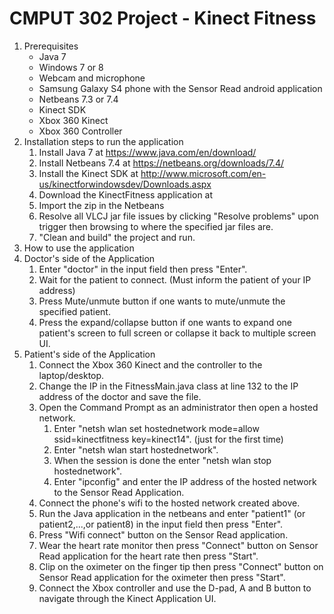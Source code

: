 CMPUT 302 Project - Kinect Fitness
================

1. Prerequisites
    - Java 7
    - Windows 7 or 8
    - Webcam and microphone
    - Samsung Galaxy S4 phone with the Sensor Read android application
    - Netbeans 7.3 or 7.4
    - Kinect SDK
    - Xbox 360 Kinect
    - Xbox 360 Controller
2. Installation steps to run the application
    1. Install Java 7 at https://www.java.com/en/download/
    2. Install Netbeans 7.4 at https://netbeans.org/downloads/7.4/
    3. Install the Kinect SDK at http://www.microsoft.com/en-us/kinectforwindowsdev/Downloads.aspx
    4. Download the KinectFitness application at
    5. Import the zip in the Netbeans
    6. Resolve all VLCJ jar file issues by clicking "Resolve problems" upon trigger then browsing to where the specified jar files are.
    7. "Clean and build" the project and run.
3. How to use the application 
  1. Doctor's side of the Application
      1. Enter "doctor" in the input field then press "Enter".
      2. Wait for the patient to connect. (Must inform the patient of your IP address)
      3. Press Mute/unmute button if one wants to mute/unmute the specified patient.
      4. Press the expand/collapse button if one wants to expand one patient's screen to full screen or collapse it back to multiple screen UI.
  2. Patient's side of the Application
      1. Connect the Xbox 360 Kinect and the controller to the laptop/desktop.
      2. Change the IP in the FitnessMain.java class at line 132 to the IP address of the doctor and save the file.
      3. Open the Command Prompt as an administrator then open a hosted network.
          1. Enter "netsh wlan set hostednetwork mode=allow ssid=kinectfitness key=kinect14". (just for the first time)
          2. Enter "netsh wlan start hostednetwork".
          3. When the session is done the enter "netsh wlan stop hostednetwork".
          4. Enter "ipconfig" and enter the IP address of the hosted network to the Sensor Read Application.
      4. Connect the phone's wifi to the hosted network created above.
      5. Run the Java application in the netbeans and enter "patient1" (or patient2,...,or patient8) in the input field then press "Enter".
      6. Press "Wifi connect" button on the Sensor Read application.
      7. Wear the heart rate monitor then press "Connect" button on Sensor Read application for the heart rate then press "Start".
      8. Clip on the oximeter on the finger tip then press "Connect" button on Sensor Read application for the oximeter then press "Start".
      9. Connect the Xbox controller and use the D-pad, A and B button to navigate through the Kinect Application UI.
